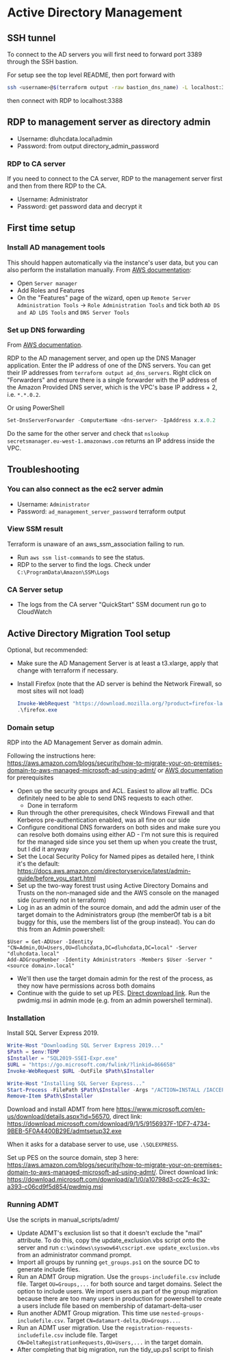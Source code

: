 # Active Directory Management

## SSH tunnel

To connect to the AD servers you will first need to forward port 3389 through the SSH bastion.

For setup see the top level README, then port forward with

```sh
ssh <username>@$(terraform output -raw bastion_dns_name) -L localhost:3388:ad_management.vpc.local:3389
```

then connect with RDP to localhost:3388

## RDP to management server as directory admin

* Username: dluhcdata.local\admin
* Password: from output directory_admin_password

### RDP to CA server

If you need to connect to the CA server, RDP to the management server first and then from there RDP to the CA.

* Username: Administrator
* Password: get password data and decrypt it

## First time setup

### Install AD management tools

This should happen automatically via the instance's user data, but you can also perform the installation manually. From [AWS documentation](https://docs.aws.amazon.com/directoryservice/latest/admin-guide/ms_ad_install_ad_tools.html):

* Open `Server manager`
* Add Roles and Features
* On the "Features" page of the wizard, open up `Remote Server Administration Tools` -> `Role Administration Tools` and tick both `AD DS and AD LDS Tools` and `DNS Server Tools`

### Set up DNS forwarding

From [AWS documentation](https://aws.amazon.com/blogs/networking-and-content-delivery/integrating-your-directory-services-dns-resolution-with-amazon-route-53-resolvers/).

RDP to the AD management server, and open up the DNS Manager application. Enter the IP address of one of the DNS servers. You can get their IP addresses from `terraform output ad_dns_servers`. Right click on "Forwarders" and ensure there is a single forwarder with the IP address of the Amazon Provided DNS server, which is the VPC's base IP address + 2, i.e. `*.*.0.2`.

Or using PowerShell

```powershell
Set-DnsServerForwarder -ComputerName <dns-server> -IpAddress x.x.0.2
```

Do the same for the other server and check that `nslookup secretsmanager.eu-west-1.amazonaws.com` returns an IP address inside the VPC.

## Troubleshooting

### You can also connect as the ec2 server admin

* Username: `Administrator`
* Password: `ad_management_server_password` terraform output

### View SSM result

Terraform is unaware of an aws_ssm_association failing to run.

* Run `aws ssm list-commands` to see the status.
* RDP to the server to find the logs. Check under `C:\ProgramData\Amazon\SSM\Logs`

### CA Server setup

* The logs from the CA server "QuickStart" SSM document run go to CloudWatch

## Active Directory Migration Tool setup

Optional, but recommended:

* Make sure the AD Management Server is at least a t3.xlarge, apply that change with terraform if necessary.
* Install Firefox (note that the AD server is behind the Network Firewall, so most sites will not load)

  ```powershell
  Invoke-WebRequest "https://download.mozilla.org/?product=firefox-latest&os=win64&lang=en-US" -OutFile firefox.exe
  .\firefox.exe
  ```

### Domain setup

RDP into the AD Management Server as domain admin.

Following the instructions here: <https://aws.amazon.com/blogs/security/how-to-migrate-your-on-premises-domain-to-aws-managed-microsoft-ad-using-admt/> or [AWS documentation](https://docs.aws.amazon.com/directoryservice/latest/admin-guide/ms_ad_tutorial_setup_trust_prepare_onprem.html) for prerequisites

* Open up the security groups and ACL. Easiest to allow all traffic. DCs definitely need to be able to send DNS requests to each other.
  * Done in terraform
* Run through the other prerequisites, check Windows Firewall and that Kerberos pre-authentication enabled, was all fine on our side
* Configure conditional DNS forwarders on both sides and make sure you can resolve both domains using either AD - I'm not sure this is required for the managed side since you set them up when you create the trust, but I did it anyway
* Set the Local Security Policy for Named pipes as detailed here, I think it's the default: <https://docs.aws.amazon.com/directoryservice/latest/admin-guide/before_you_start.html>
* Set up the two-way forest trust using Active Directory Domains and Trusts on the non-managed side and the AWS console on the managed side (currently not in terraform)
* Log in as an admin of the source domain, and add the admin user of the target domain to the Administrators group (the memberOf tab is a bit buggy for this, use the members list of the group instead). You can do this from an Admin powershell:
```
$User = Get-ADUser -Identity "CN=Admin,OU=Users,OU=dluhcdata,DC=dluhcdata,DC=local" -Server "dluhcdata.local"
Add-ADGroupMember -Identity Administrators -Members $User -Server "<source domain>.local"
```
* We'll then use the target domain admin for the rest of the process, as they now have permissions across both domains
* Continue with the guide to set up PES. [Direct download link](https://download.microsoft.com/download/a/1/0/a10798d3-cc25-4c32-a393-c06cd9f5d854/pwdmig.msi). Run the pwdmig.msi in admin mode (e.g. from an admin powershell terminal).

### Installation

Install SQL Server Express 2019.

```powershell
Write-Host "Downloading SQL Server Express 2019..."
$Path = $env:TEMP
$Installer = "SQL2019-SSEI-Expr.exe"
$URL = "https://go.microsoft.com/fwlink/?linkid=866658"
Invoke-WebRequest $URL -OutFile $Path\$Installer

Write-Host "Installing SQL Server Express..."
Start-Process -FilePath $Path\$Installer -Args "/ACTION=INSTALL /IACCEPTSQLSERVERLICENSETERMS /QUIET" -Verb RunAs -Wait
Remove-Item $Path\$Installer
```

Download and install ADMT from here <https://www.microsoft.com/en-us/download/details.aspx?id=56570>, direct link: <https://download.microsoft.com/download/9/1/5/9156937F-1DF7-4734-9BEB-5F0A4400B29E/admtsetup32.exe>

When it asks for a database server to use, use `.\SQLEXPRESS`.

Set up PES on the source domain, step 3 here: <https://aws.amazon.com/blogs/security/how-to-migrate-your-on-premises-domain-to-aws-managed-microsoft-ad-using-admt/>. Direct download link: <https://download.microsoft.com/download/a/1/0/a10798d3-cc25-4c32-a393-c06cd9f5d854/pwdmig.msi>

### Running ADMT

Use the scripts in manual_scripts/admt/
* Update ADMT's exclusion list so that it doesn't exclude the "mail" attribute. To do this, copy the update_exclusion.vbs script onto the server and run `c:\windows\syswow64\cscript.exe update_exclusion.vbs` from an administrator command prompt.
* Import all groups by running `get_groups.ps1` on the source DC to generate include files.
* Run an ADMT Group migration. Use the `groups-includefile.csv` include file. Target `OU=Groups,...` for both source and target domains. Select the option to include users. We import users as part of the group migration because there are too many users in production for powershell to create a users include file based on membership of datamart-delta-user
* Run another ADMT Group migration. This time use `nested-groups-includefile.csv`. Target `CN=datamart-delta,OU=Groups...`.
* Run an ADMT user migration. Use the `registration-requests-includefile.csv` include file. Target `CN=DeltaRegistrationRequests,OU=Users,...` in the target domain.
* After completing that big migration, run the tidy_up.ps1 script to finish
